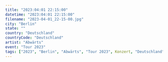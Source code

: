 ```yaml
---
title: "2023:04:01 22:15:00"
datetime: "2023:04:01 22:15:00"
filename: "2023-04-01_22-15-00.jpg"
city: "Berlin"
state: ""
country: "Deutschland"
countryCode: "Deutschland"
artist: "Abwärts"
event: "Tour 2023"
tags: ["2023", "Berlin", "Abwärts", "Tour 2023", Konzert, "Deutschland"]
---
```

